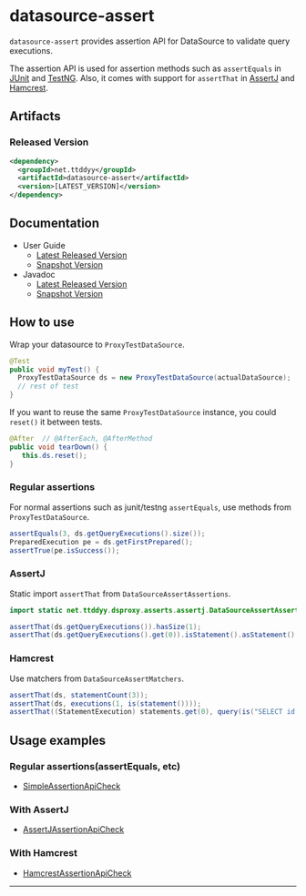# datasource-assert

`datasource-assert` provides assertion API for DataSource to validate query executions.

The assertion API is used for assertion methods such as `assertEquals` in [JUnit][junit] and [TestNG][testng].
Also, it comes with support for `assertThat` in [AssertJ][assertj] and [Hamcrest][hamcrest].


## Artifacts

### Released Version

```xml
<dependency>
  <groupId>net.ttddyy</groupId>
  <artifactId>datasource-assert</artifactId>
  <version>[LATEST_VERSION]</version>
</dependency>
```

## Documentation

- User Guide
  - [Latest Released Version][user-guide-latest]
  - [Snapshot Version][user-guide-snapshot]
- Javadoc
  - [Latest Released Version][javadoc-latest]
  - [Snapshot Version][javadoc-snapshot]


## How to use

Wrap your datasource to `ProxyTestDataSource`.

```java
@Test
public void myTest() {
  ProxyTestDataSource ds = new ProxyTestDataSource(actualDataSource);
  // rest of test 
}
```

If you want to reuse the same `ProxyTestDataSource` instance, you could `reset()` it between tests.

```java
@After  // @AfterEach, @AfterMethod
public void tearDown() {
   this.ds.reset();
}
``` 


### Regular assertions

For normal assertions such as junit/testng `assertEquals`, use methods from `ProxyTestDataSource`. 

```java
assertEquals(3, ds.getQueryExecutions().size());
PreparedExecution pe = ds.getFirstPrepared();
assertTrue(pe.isSuccess());
```

### AssertJ

Static import `assertThat` from `DataSourceAssertAssertions`.

```java
import static net.ttddyy.dsproxy.asserts.assertj.DataSourceAssertAssertions.assertThat;
```

```java
assertThat(ds.getQueryExecutions()).hasSize(1);
assertThat(ds.getQueryExecutions().get(0)).isStatement().asStatement().query().isEqualTo("SELECT id FROM emp");
```

### Hamcrest

Use matchers from `DataSourceAssertMatchers`.

```java
assertThat(ds, statementCount(3));
assertThat(ds, executions(1, is(statement())));
assertThat((StatementExecution) statements.get(0), query(is("SELECT id FROM emp")));
```

## Usage examples

### Regular assertions(assertEquals, etc)
- [SimpleAssertionApiCheck](../master/src/test/java/net/ttddyy/dsproxy/asserts/api/SimpleAssertionApiCheck.java)

### With AssertJ
- [AssertJAssertionApiCheck](../master/src/test/java/net/ttddyy/dsproxy/asserts/api/AssertJAssertionApiCheck.java)

### With Hamcrest
- [HamcrestAssertionApiCheck](../master/src/test/java/net/ttddyy/dsproxy/asserts/api/HamcrestAssertionApiCheck.java)


----

[user-guide-latest]:   https://ttddyy.github.io/datasource-assert/docs/latest/user-guide/index.html
[user-guide-snapshot]: https://ttddyy.github.io/datasource-assert/docs/snapshot/user-guide/index.html
[javadoc-latest]:      https://ttddyy.github.io/datasource-assert/docs/latest/api/index.html
[javadoc-snapshot]:    https://ttddyy.github.io/datasource-assert/docs/snapshot/api/index.html
[datasource-proxy]:    https://github.com/ttddyy/datasource-proxy
[junit]:     http://junit.org/
[testng]:    http://testng.org/
[assertj]:   http://joel-costigliola.github.io/assertj/
[hamcrest]:  http://hamcrest.org